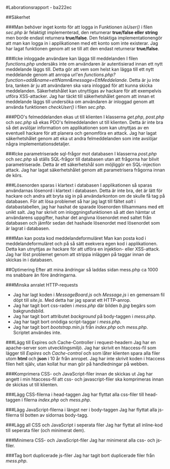 #Laborationsrapport - ba222ec

##Säkerhet

###Man behöver inget konto för att logga in
Funktionen *isUser()* i filen *sec.php* är felaktigt implementerad, den 
returnerar **true/false eller string** men borde endast returnera **true/false**. 
Den felaktiga implementationengör att man kan logga in i applikationen med 
ett konto som inte existerar. Jag har lagat funktionen genom att se till 
att den endast returnerar **true/false**.

###Icke inloggade användare kan lägga till meddelanden
I filen *functions.php* undersäks inte om användaren är autentisierad innan 
ett nytt meddelande läggs till. Detta gör att vem som helst kan lägga till 
ett nytt meddelande genom att anropa url'en 
*functions.php?function=add&name=ettNamn&message=EttMeddelande*. Detta är 
ju inte bra, tanken är ju att användaren ska vara inloggad för att kunna 
skicka meddelanden. Säkerhetshålet kan utnyttigas av hackare för att 
exempelvis utföra XSS-attacker. Jag har täckt till säkerhetshålet genom 
att innan et meddelande läggs till undersöka om användaren är inloggad 
genom att använda funktionen *checkUser()* i filen *sec.php*.

###PDO's felmeddelanden ekas ut till klienten
I klasserna *get.php*, *post.php* och *sec.php* så ekas PDO's felmeddelanden 
ut till klienten. Detta är inte bra så det avslöjar information om 
applikationen som kan utnyttjas av en eventuell hackare för att planera och 
genomföra en attack. Jag har lagat säkerhetshålet genom att eka ut andra 
felmeddelanden som inte avslöjar några implementationsdetaljer.

###Icke parametriserade sql-frågor mot databasen
I klasserna *post.php* och *sec.php* så ställs SQL-frågor till databasen 
utan att frågorna har blivit parametriserade. Detta är ett säkerhetshål 
som möjliggör en SQL-injection attack. Jag har lagat säkerhetshålet genom 
att parametrisera frågorna innan de körs.

###Lösenorden sparas i klartext i databasen
I applikationen så sparas användarnas lösenord i klartext i databasen. Detta 
är inte bra, det är lätt för hackare och andra att bryta sig in på 
användarkonton om de skulle få tag på databasen. För att lösa problemet så har 
jag lagt till fältet *salt* i databastabellen, jag har hashat de sparade 
lösenorden tillsammans med ett unikt salt. Jag har skrivit om 
inloggningsfunktionen så att den hämtar ut användarens uppgifter, hashar det 
angivna lösenordet med saltet från databasen och jämför sedan det hashade 
lösenordet med lösenordet som är lagrat i databasen.

###Man kan posta kod meddelandeformuläret
Man kan posta kod i meddelandeformuläret och på så sätt exekvera egen kod i 
applikationen. Detta kan utnyttjas av hackare för att utföra en injektion- 
eller XSS-attack. Jag har löst problemet genom att strippa inläggen på taggar 
innan de skickas in i databasen.

##Optimering
Efter att mina ändringar så laddas sidan mess.php ca 1000 ms snabbare än före 
ändringarna.

###Minska anralet HTTP-requests
+ Jag har lagt koden i *MessageBoard.js* och *Message.js* i en 
gemensam fil döpt till *site.js*. Med detta har jag sparat ett HTTP-anrop.
+ Jag har tagit bort css-raden i *mess.php* där bilden *b.jpg* begärs som 
bakgrundsbild.
+ Jag har tagit bort attributet *background* på body-taggen i *mess.php*.
+ Jag har tagit bort onödiga script-taggar i *mess.php*.
+ Jag har tagit bort *bootstrap.min.js* från *index.php* och *mess.php*. 
Scriptet användes inte.

###Lägg till Expires och Cache-Controller i request-headern
Jag har en apache-server som utvecklingsmiljö. Jag har skrivit en htaccess-fil 
som lägger till *Expires* och *Cache-control* och som låter klienten spara 
alla filer utom **html** och **json** i 10 år från anropet. Jag har inte skrivit 
koden i htaccess filen helt själv, utan kollat hur man gör på handledningar på 
webben.

###Komprimera CSS- och JavaScript-filer innan de skickas ut
Jag har angett i min htaccess-fil att css- och javascript-filer ska komprimeras 
innan de skickas ut till klienten.

###Lägg CSS-filerna i head-taggen
Jag har flyttat alla css-filer till head-taggen i filerna *index.php* och *mess.php*.

###Lägg JavaScript-filerna i längst ner i body-taggen
Jag har flyttat alla js-filerna til botten av sidornas body-tagg.

###Lägg all CSS och JavaScript i seperata filer
Jag har flyttat all inline-kod till seperata filer (och minimerat dem).

###Minimera CSS- och JavaScript-filer
Jag har minimerat alla css- och js-filer.

###Tag bort duplicerade js-filer
Jag har tagit bort duplicerade filer från *mess.php*.
